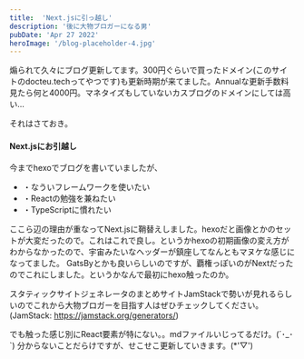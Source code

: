 ```yaml
---
title:  'Next.jsに引っ越し'
description: '後に大物ブロガーになる男'
pubDate: 'Apr 27 2022'
heroImage: '/blog-placeholder-4.jpg'
---
```


煽られて久々にブログ更新してます。300円ぐらいで買ったドメイン(このサイトのdocteu.techってやつです)も更新時期が来てました。Annualな更新手数料見たら何と4000円。マネタイズもしていないカスブログのドメインにしては高い...

それはさておき。

#### Next.jsにお引越し

今までhexoでブログを書いていましたが、
- ・なういフレームワークを使いたい
- ・Reactの勉強を兼ねたい
- ・TypeScriptに慣れたい

ここら辺の理由が重なってNext.jsに鞘替えしました。hexoだと画像とかのセットが大変だったので。これはこれで良し。というかhexoの初期画像の変え方がわからなかったので、宇宙みたいなヘッダーが鎮座してなんともマヌケな感じになってました。
GatsByとかも良いらしいのですが、覇権っぽいのがNextだったのでこれにしました。というかなんで最初にhexo触ったのか。

スタティックサイトジェネレータのまとめサイトJamStackで勢いが見れるらしいのでこれから大物ブロガーを目指す人はぜひチェックしてください。
(JamStack: https://jamstack.org/generators/)

でも触った感じ別にReact要素が特にない。。mdファイルいじってるだけ。(´･_･`)
分からないことだらけですが、せこせこ更新していきます。(*'▽')